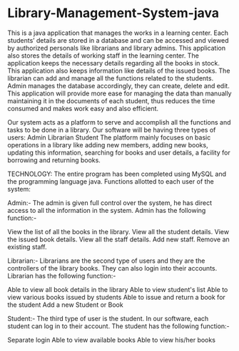 # Library-Management-System-java

This is a java application that manages the works in a learning center. Each students’ details are stored in a database and can be accessed and viewed by authorized personals like librarians and library admins.
This application also stores the details of working staff in the learning center. The application keeps the necessary details regarding all the books in stock. This application also keeps information like details of the issued books. The librarian can add and manage all the functions related to the students. Admin manages the database accordingly, they can create, delete and edit. This application will provide more ease for managing the data than manually maintaining it in the documents of each student, thus reduces the time consumed and makes work easy and also efficient.




Our system acts as a platform to serve and accomplish all the functions and tasks to be done in a library. Our software will be having three types of users:
Admin
Librarian
Student
The platform mainly focuses on basic operations in a library like adding new members, adding new books, updating this information, searching for books and user details, a facility for borrowing and returning books. 

TECHNOLOGY:
The entire program has been completed using MySQL and the programming language java.
Functions allotted to each user of the system:

Admin:-
The admin is given full control over the system, he has direct access to all the information in the system. Admin has the following function:-

View the list of all the books in the library.
View all the student details.
View the issued book details.
View all the staff details.
Add new staff.
Remove an existing staff.

Librarian:-
Librarians are the second type of users and they are the controllers of the library books. They can also login into their accounts. 
Librarian has the following function:-

Able to view all book details in the library
Able to view student's list
Able to view various books issued by students
Able to issue and return a book for the student
Add a new Student or Book

Student:-
	The third type of user is the student. In our software, each student can log in to their account. The student has the following function:-

Separate login
Able to view available books
Able to view his/her books
